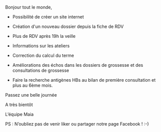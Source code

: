 Bonjour tout le monde,

- Possibilité de créer un site internet

- Création d'un nouveau dossier depuis la fiche de RDV

- Plus de RDV après 19h la veille

- Informations sur les ateliers

- Correction du calcul du terme

- Améliorations des échos dans les dossiers de grossesse et des consultations de grossesse

- Faire la recherche antigènes HBs au bilan de première consultation et plus au 6ème mois.

Passez une belle journée

A très bientôt

L’équipe Maia

PS : N’oubliez pas de venir liker ou partager notre page Facebook ! :-)
